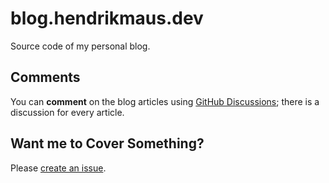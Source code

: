 # blog.hendrikmaus.dev

Source code of my personal blog.

## Comments

You can **comment** on the blog articles using [GitHub Discussions](https://github.com/hendrikmaus/blog/discussions/categories/comments); there is a discussion for every article.

## Want me to Cover Something?

Please [create an issue](https://github.com/hendrikmaus/blog/issues/new/choose).

